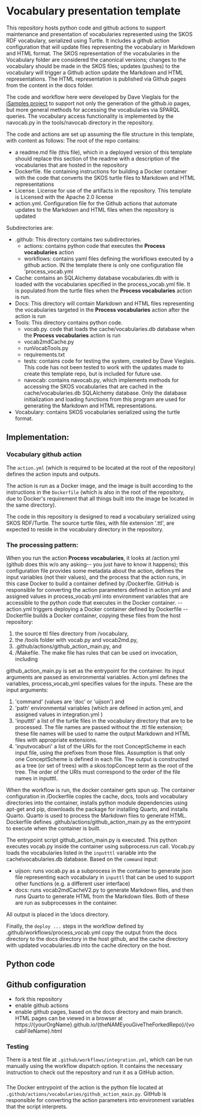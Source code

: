 #  Vocabulary presentation template

This repository hosts python code and github actions to support maintenance and presentation of vocabularies represented using the SKOS RDF vocabulary, serialized using Turtle. It includes a github action configuration that will update files representing the vocabulary in Markdown and HTML format. The SKOS representation of the vocabularies in the Vocabulary folder are considered the canonical versions; changes to the vocabulary should be made in the SKOS files; updates (pushes) to the vocabulary will trigger a Github action update the Markdown and HTML representations. The HTML representation is published via Github pages from the content in the docs folder.

The code and workflow here were developed by Dave Vieglais for the [iSamples project](https://isamplesorg.github.io/) to support not only the generation of the github.io pages, but more general methods for accessing the vocabularies via SPARQL queries. The vocabulary access functionality is implemented by the navocab.py in the tools/navocab directory in the repository.   

The code and actions are set up assuming the file structure in this template, with content as follows:
The root of the repo contains:
- a readme.md file (this file), which in a deployed version of this template should replace this section of the readme with a description of the vocabularies that are hosted in the repository
- Dockerfile. file containing instructions for building a Docker container with the code that converts the SKOS turtle files to Markdown and HTML representations
- License. License for use of the artifacts in the repository. This template is Licensed with the Apache 2.0 license
- action.yml. Configuration file for the Github actions that automate updates to the Markdown and HTML files when the repository is updated
  
Subdirectories are:
- .github: This directory contains two subdirectories.
  - actions: contains python code that executes the  **Process vocabularies** action
  - workflows: contains yaml files defining the workflows executed by a github action. IN the template there is only one configuration file 'process_vocab.yml
- Cache:  contains an SQLAlchemy database vocabularies.db with is loaded with the vocabularies specified in the process_vocab.yml file. It is populated from the turtle files when the **Process vocabularies** action is run.
- Docs: This directory will contain Markdown and HTML files representing the vocabularies targeted in the **Process vocabularies** action after the action is run
- Tools: This directory contains python code.
  - vocab.py. code that loads the cache/vocabularies.db database when the **Process vocabularies** action is run
  - vocab2mdCache.py
  - runVocabTools.py
  - requirements.txt
  - tests: contains code for testing the system, created by Dave Vieglais. This code has not been tested to work with the updates made to create this template repo, but is included for future use.
  - navocab: contains navocab.py, which implements methods for accessing the SKOS vocabularies that are cached in the cache/vocabularies.db SQLAlchemy database. Only the database initialization and loading functions from this program are used for generating the Markdown and HTML representations. 
- Vocabulary: contains SKOS vocabularies serialized using the turtle format.

## Implementation: 
### Vocabulary github action

The `action.yml` (which is required to be located at the root of the repository) defines the action inputs and outputs.  

The action is run as a Docker image, and the image is built according to the instructions in the `Dockerfile` (which is also in the root of the repository, due to Docker's requirement that all things built into the image be located in the same directory).

The code in this repository is designed to read a vocabulary serialized using SKOS RDF/Turtle. The source turtle files, with file extension '.ttl', are expected to reside in the vocabulary directory in the repository.

### The processing pattern: 

When you run the action **Process vocabularies**, it looks at /action.yml (github does this w/o any asking-- you just have to know it happens); this configuration file provides some metadata about the action, defines the input variables (not their values), and the process that the action runs, in this case Docker to build a container defined by /Dockerfile. GitHub is responsible for converting the action parameters defined in action.yml and  assigned values in process_vocab.yml into environment variables that are accessible to the python code that executes in the Docker container.
-- action.yml triggers deploying a Docker container defined by Dockerfile 
-- Dockerfile builds a Docker container, copying these files from the host repository:
  1) the source ttl files directory from /vocabulary,  
  2) the /tools folder with vocab.py and vocab2md.py,
  3) .github/actions/github_action_main.py, and 
  4) /Makefile. The make file has rules that can be used on invocation, including 

github_action_main.py is set as the entrypoint for the container. Its input arguments are passed as environmental variables. Action.yml defines the variables, process_vocab_yml specifies values for the inputs. These are the input arguments:
  1) 'command' (values are 'doc' or 'uijson') and
  2) 'path' environmental variables (which are defined in action.yml, and assigned values in integration.yml )
  3) 'inputttl' a list of the turtle files in the vocabulary directory that are to be processed. The file names are passed without the .ttl file extension; these file names will be used to name the output Markdown and HTML files with appropriate extensions.
  4) 'inputvocaburi' a list of the URIs for the root ConceptScheme in each input file, using the prefixes from those files. Assumption is that only one ConceptScheme is defined in each file. The output is constructed as a tree (or set of trees) with a skos:topConcept term as the root of the tree. The order of the URIs must correspond to the order of the file names in inputttl.  

When the workflow is run, the docker container gets spun up. The container configuration in /Dockerfile copies the cache, docs, tools and vocabulary directories into the container, installs python module dependencies using apt-get and pip, downloads the package for installing Quarto, and installs Quarto.  Quarto is used to process the Markdown files to generate HTML. Dockerfile defines .github/actions/github_action_main.py as the entrypoint to execute when the container is built. 

The entrypoint script github_action_main.py is executed.  This python executes vocab.py inside the container using subprocess.run call. Vocab.py loads the vocabularies listed in the `inputttl` variable into the cache\vocabularies.db database. Based on the `command` input:
- uijson: runs vocab.py as a subprocess in the container to generate json file representing each vocabulary in `inputtl` that can be used to support other functions (e.g. a different user interface)
- docs: runs vocab2mdCacheV2.py to generate Markdown files, and then runs Quarto to generate HTML from the Markdown files. Both of these are run as subprocesses in the container.

All output is placed in the \docs directory.

Finally, the `deploy ...` steps in the workflow defined by .github/workflows/process_vocab.yml copy the output from the docs directory to the docs directory in the host github, and the cache directory with updated vocabularies.db into the cache directory on the host.
 
## Python code

## Github configuration
- fork this repository
- enable github actions
- enable github pages, based on the docs directory and main branch.  HTML pages can be viewed in a browser at https://{yourOrgName}.github.io/{theNAMEyouGiveTheForkedRepo}/{vocabFileName}.html

### Testing
There is a test file at `.github/workflows/integration.yml`, which can be run manually using the workflow dispatch option.  It contains the necessary instruction to check out the repository and run it as a GitHub action.

### 
The Docker entrypoint of the action is the python file located at `.github/actions/vocabularies/github_action_main.py`.  GitHub is responsible for converting the action parameters into environment variables that the script interprets.
